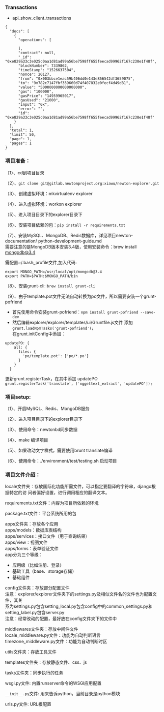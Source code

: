 ### Transactions ###
- api_show_client_transactions
```
{
  "docs": [
    {
      "operations": [
        
      ],
      "contract": null,
      "_id": "0xe829a33c3e025c0aa1d81ad99a56be7598ff655feecad99962f167c230e1f48f",
      "blockNumber": 7339862,
      "timeStamp": "1526637504",
      "nonce": 20127,
      "from": "0x003bbce1eac59b406dd0e143e856542df3659075",
      "to": "0x782c7147fbf339660d74f407832e0fecf4d49d31",
      "value": "5000000000000000000",
      "gas": "100000",
      "gasPrice": "14959965017",
      "gasUsed": "21000",
      "input": "0x",
      "error": "",
      "id": "0xe829a33c3e025c0aa1d81ad99a56be7598ff655feecad99962f167c230e1f48f"
    }
  ],
  "total": 1,
  "limit": 50,
  "page": 1,
  "pages": 1
}
```


### 项目准备： ###
（1）、cd到项目目录

（2）、`git clone git@gitlab.newtonproject.org:xiawu/newton-explorer.git` 

（3）、创建虚拟环境：mkvirtualenv explorer  

（4）、进入虚拟环境：workon explorer  

（5）、进入项目目录下的explorer目录下  

（6）、安装项目依赖的包：`pip install -r requirements.txt`  

（7）、安装MySQL、MongoDB、Redis数据库，详见项目newton-documentation/ python-development-guide.md  
需要注意的是MongoDB版本安装3.4版，使用安装命令：brew install mongodb@3.4

需配置~/.bash_profile文件,加入代码:
```
export MONGO_PATH=/usr/local/opt/mongodb@3.4
export PATH=$PATH:$MONGO_PATH/bin
```

（8）、安装grunt-cli:
`brew install grunt-cli`

（9）、由于template.pot文件无法自动转换为po文件，所以需要安装一个grunt-pofriend  
- 首先使用命令安装grunt-pofriend：`npm install grunt-pofriend --save-dev`
- 然后编辑explorer/explorer/templates/ui/Gruntfile.js文件
添加`grunt.loadNpmTasks('grunt-pofriend');`  
在grunt.initConfig中添加：  

```
updatePO: {
    all: {
      files: {
        'po/template.pot': ['po/*.po']
      }
    }
  }
```
更新grunt.registerTask，在其中添加 updatePO  
`grunt.registerTask('translate', ['nggettext_extract', 'updatePO']);`


### 项目setup: ###
（1）、开启MySQL、Redis、MongoDB服务  

（2）、进入项目目录下的explorer目录下  

（3）、使用命令：newtonbd同步数据  

（4）、make 编译项目  

（5）、如果改动文字样式，需要使用brunt translate编译

（6）、使用命令：./environment/test/testing.sh 启动项目


### 项目文件介绍： ###
locale文件夹：存放国际化功能所需文件，可以指定要翻译的字符串，django根据特定的访
问者偏好设置，进行调用相应的翻译文本。

requirements.txt文件：内容为项目所依赖的环境

package.txt文件：平台系统所用的包

apps文件夹：存放各个应用  
apps/models：数据库表结构  
apps/services：接口文件（用于查询结果）  
apps/view：视图文件  
apps/forms：表单验证文件  
app分为三个等级：
- 应用级（比如注册、登录）
- 基础工具（base、storage存储）
- 基础组件


config文件夹：存放部分配置文件  
注意：explorer/explorer文件夹下的settings.py及相似文件名的文件也为配置文件，其关  
系为settings.py包含setting_local.py包含config中的common_settings.py和  
setting_label.py包含server.py  
注意：经常改动的配置，最好放在config文件夹下的文件中

middlewares文件夹：存放中间件文件  
locale_middleware.py文件：功能为自动判断语言  
timezone_middleware.py文件：功能为自动判断时区  

utils文件夹：存放工具文件

templates文件夹：存放静态文件、css、js

tasks文件夹：同步执行的任务

wsgi.py文件: 内置runserver命令的WSGI应用配置

`__init__.py`文件: 用来告诉python，当前目录是python模块

urls.py文件: URL根配置




